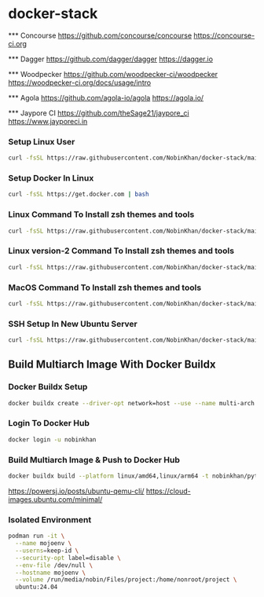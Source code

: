 # docker-stack

*** Concourse
https://github.com/concourse/concourse
https://concourse-ci.org

*** Dagger
https://github.com/dagger/dagger
https://dagger.io

*** Woodpecker
https://github.com/woodpecker-ci/woodpecker
https://woodpecker-ci.org/docs/usage/intro

*** Agola
https://github.com/agola-io/agola
https://agola.io/

*** Jaypore CI
https://github.com/theSage21/jaypore_ci
https://www.jayporeci.in

### Setup Linux User
```sh
curl -fsSL https://raw.githubusercontent.com/NobinKhan/docker-stack/main/scripts/linux_user_setup.sh -o linux_user_setup.sh && chmod +x linux_user_setup.sh && sudo ./linux_user_setup.sh
```

### Setup Docker In Linux
```sh
curl -fsSL https://get.docker.com | bash
```

### Linux Command To Install zsh themes and tools
```sh
curl -fsSL https://raw.githubusercontent.com/NobinKhan/docker-stack/main/linux_install.sh | bash
```

### Linux version-2 Command To Install zsh themes and tools
```sh
curl -fsSL https://raw.githubusercontent.com/NobinKhan/docker-stack/main/terminal_config.sh | bash
```

### MacOS Command To Install zsh themes and tools
```sh
curl -fsSL https://raw.githubusercontent.com/NobinKhan/docker-stack/main/mac_install.sh | bash
```

### SSH Setup In New Ubuntu Server
```sh
curl -fsSL https://raw.githubusercontent.com/NobinKhan/docker-stack/main/server/ssh_setup.sh | bash
```

## Build Multiarch Image With Docker Buildx

### Docker Buildx Setup
```bash
docker buildx create --driver-opt network=host --use --name multi-arch
```

### Login To Docker Hub
```bash
docker login -u nobinkhan
```

### Build Multiarch Image & Push to Docker Hub
```bash
docker buildx build --platform linux/amd64,linux/arm64 -t nobinkhan/python:3.12.4-slim . --push
```

https://powersj.io/posts/ubuntu-qemu-cli/
https://cloud-images.ubuntu.com/minimal/

### Isolated Environment
```bash
podman run -it \
  --name mojoenv \
  --userns=keep-id \
  --security-opt label=disable \
  --env-file /dev/null \
  --hostname mojoenv \
  --volume /run/media/nobin/Files/project:/home/nonroot/project \
  ubuntu:24.04
```
